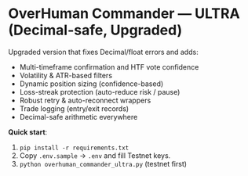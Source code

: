 # OverHuman Commander — ULTRA (Decimal-safe, Upgraded)
Upgraded version that fixes Decimal/float errors and adds:
- Multi-timeframe confirmation and HTF vote confidence
- Volatility & ATR-based filters
- Dynamic position sizing (confidence-based)
- Loss-streak protection (auto-reduce risk / pause)
- Robust retry & auto-reconnect wrappers
- Trade logging (entry/exit records)
- Decimal-safe arithmetic everywhere

**Quick start**:
1. `pip install -r requirements.txt`
2. Copy `.env.sample` -> `.env` and fill Testnet keys.
3. `python overhuman_commander_ultra.py` (testnet first)
